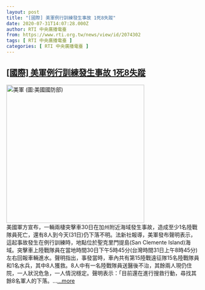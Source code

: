 ```yaml
---
layout: post
title: "[國際] 美軍例行訓練發生事故 1死8失蹤"
date: 2020-07-31T14:07:28.000Z
author: RTI 中央廣播電臺
from: https://www.rti.org.tw/news/view/id/2074302
tags: [ RTI 中央廣播電臺 ]
categories: [ RTI 中央廣播電臺 ]
---
```

<!--1596204448000-->
[[國際] 美軍例行訓練發生事故 1死8失蹤](https://www.rti.org.tw/news/view/id/2074302)
------

<div>
<img src="https://static.rti.org.tw/assets/thumbnails/2020/01/07/d3d2f3a61ab173188fe30650715c7220.JPG" width="360" alt="美軍 (圖:美國國防部)" title="美軍 (圖:美國國防部)"><br>美國軍方宣布，一輛兩棲突擊車30日在加州附近海域發生事故，造成至少1名陸戰隊員死亡，還有8人到今天(31日)仍下落不明。法新社報導，美軍發布聲明表示，這起事故發生在例行訓練時，地點位於聖克里門提島(San Clemente Island)海域。突擊車上陸戰隊員在當地時間30日下午5時45分(台灣時間31日上午8時45分)左右回報車輛進水。聲明指出，事發當時，車內共有第15陸戰遠征隊15名陸戰隊員和1名水兵，其中8人獲救。8人中有一名陸戰隊員送醫後不治，其餘兩人現仍住院，一人狀況危急，一人情況穩定。聲明表示：「目前還在進行搜救行動，尋找其餘8名軍人的下落。...<a target="_blank" href="https://www.rti.org.tw/news/view/id/2074302">...more</a>
</div>
